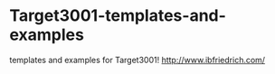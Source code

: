 Target3001-templates-and-examples
=================================

templates and examples for Target3001! http://www.ibfriedrich.com/